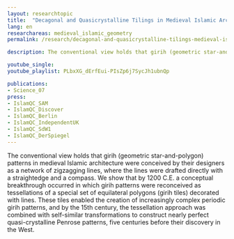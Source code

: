 ```yaml
---
layout: researchtopic
title:  "Decagonal and Quasicrystalline Tilings in Medieval Islamic Architecture"
lang: en
researchareas: medieval_islamic_geometry
permalink: /research/decagonal-and-quasicrystalline-tilings-medieval-islamic-architecture

description: The conventional view holds that girih (geometric star-and-polygon) patterns in medieval Islamic architecture were conceived by their designers as a network of zigzagging lines, where the lines were drafted directly with a straightedge and a compass. 

youtube_single: 
youtube_playlist: PLbxXG_dErfEui-PIsZp6j7SycJh1ubnQp

publications:
- Science_07
press:
- IslamQC_SAM
- IslamQC_Discover
- IslamQC_Berlin
- IslamQC_IndependentUK
- IslamQC_SdW1
- IslamQC_DerSpiegel
---
```

The conventional view holds that girih (geometric star-and-polygon) patterns in medieval Islamic architecture were conceived by their designers as a network of zigzagging lines, where the lines were drafted directly with a straightedge and a compass. We show that by 1200 C.E. a conceptual breakthrough occurred in which girih patterns were reconceived as tessellations of a special set of equilateral polygons (girih tiles) decorated with lines. These tiles enabled the creation of increasingly complex periodic girih patterns, and by the 15th century, the tessellation approach was combined with self-similar transformations to construct nearly perfect quasi-crystalline Penrose patterns, five centuries before their discovery in the West.

